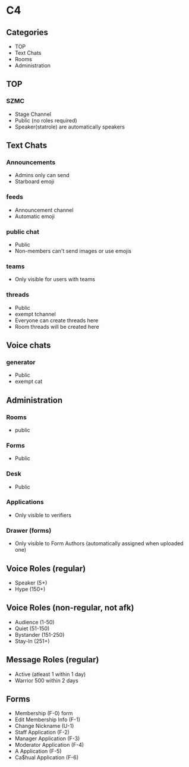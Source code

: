 # C4

## Categories
- TOP
- Text Chats
- Rooms
- Administration
## TOP
### SZMC
- Stage Channel
- Public (no roles required)
- Speaker(statrole) are automatically speakers

## Text Chats
### Announcements
- Admins only can send
- Starboard emoji
### feeds
- Announcement channel
- Automatic emoji

### public chat
- Public
- Non-members can't send images or use emojis

### teams
- Only visible for users with teams
### threads
- Public
- exempt tchannel
- Everyone can create threads here
- Room threads will be created here

## Voice chats
### generator
- Public
- exempt cat

## Administration
### Rooms
- public

### Forms
- Public
### Desk
- Public

### Applications
- Only visible to verifiers
### Drawer (forms)
- Only visible to Form Authors (automatically assigned when uploaded one)

## Voice Roles (regular)
- Speaker (5+)
- Hype (150+)


## Voice Roles (non-regular, not afk)
- Audience (1-50)
- Quiet (51-150)
- Bystander (151-250)
- Stay-In (251+)

## Message Roles (regular)
- Active (atleast 1 within 1 day)
- Warrior 500 within 2 days


## Forms
- Membership (F-0) form
- Edit Membership Info (F-1)
- Change Nickname (U-1)
- Staff Application (F-2)
- Manager Application (F-3)
- Moderator Application (F-4)
- A Application (F-5)
- Ca$hual Application (F-6)
